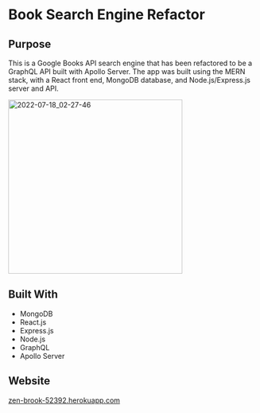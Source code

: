 # Book Search Engine Refactor

## Purpose
This is a Google Books API search engine that has been refactored to be a GraphQL API built with Apollo Server. The app was built using the MERN stack, with a React front end, MongoDB database, and Node.js/Express.js server and API. 

<img width="350" alt="2022-07-18_02-27-46" src="https://user-images.githubusercontent.com/98719479/179455661-a34231c3-5325-4bcf-a74c-2eba4f6f32f1.png">

## Built With
* MongoDB
* React.js
* Express.js
* Node.js
* GraphQL
* Apollo Server

## Website
[zen-brook-52392.herokuapp.com](https://frozen-brook-52392.herokuapp.com/)
